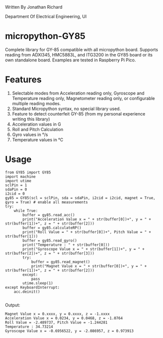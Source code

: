 Written By Jonathan Richard

Department Of Electrical Engineering, UI 
# micropython-GY85
Complete library for GY-85 compatible with all micropython board. Supports reading from ADXl345, HMC5883L, and ITG3200 in the GY85 board or its own standalone board. Examples are tested in Raspberry Pi Pico.
# Features
1. Selectable modes from Acceleration reading only, Gyroscope and Temperature reading only, Magnetometer reading only, or configurable multiple reading modes. 
2. Standard Micropython syntax, no special library used. 
3. Feature to detect counterfeit GY-85 (from my personal experience writing this library)
4. Acceleration values in G
5. Roll and Pitch Calculation
6. Gyro values in °/s
7. Temperature values in °C


# Usage 
```
from GY85 import GY85
import machine
import utime
sclPin = 1
sdaPin = 0
i2cid = 0
gy85 = GY85(scl = sclPin, sda = sdaPin, i2cid = i2cid, magnet = True, gyro = True) # enable all measurements
try:
    while True:
        buffer = gy85.read_acc()
        print("Acceleration Value x = " + str(buffer[0])+", y = " + str(buffer[1])+", z = " + str(buffer[2]))
        buffer = gy85.calculateRP()
        print("Roll Value = " + str(buffer[0])+", Pitch Value = " + str(buffer[1]))
        buffer = gy85.read_gyro()
        print("Temperature : " + str(buffer[0]))
        print("Gyroscope Value x = " + str(buffer[1])+", y = " + str(buffer[2])+", z = " + str(buffer[3]))
        try:
            buffer = gy85.read_magnet()
            print("Magnet Value x = " + str(buffer[0])+", y = " + str(buffer[1])+", z = " + str(buffer[2]))
        except:
            pass
        utime.sleep(1)
except KeyboardInterrupt:
    acc.deinit()
        

```
Output: 
```
Magnet Value x = 0.xxxx, y = 0.xxxx, z = -1.xxxx
Acceleration Value x = 0.0234, y = 0.0468, z = -1.0764
Roll Value = -2.489737, Pitch Value = -1.244281
Temperature : 34.73214
Gyroscope Value x = -0.6956522, y = -2.086957, z = 0.973913
```
        


